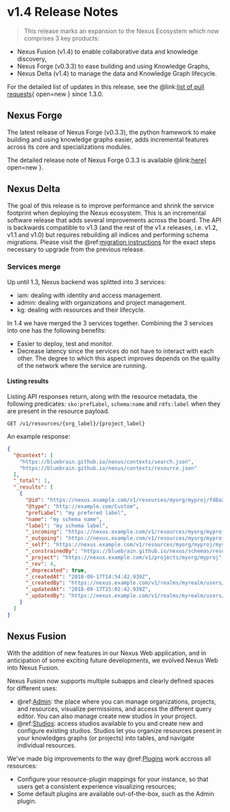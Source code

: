 # v1.4 Release Notes

> This release marks an expansion to the Nexus Ecosystem which now comprises 3 key products:

- Nexus Fusion (v1.4) to enable collaborative data and knowledge discovery,
- Nexus Forge (v0.3.3) to ease building and using Knowledge Graphs,
- Nexus Delta (v1.4) to manage the data and Knowledge Graph lifecycle.

For the detailed list of updates in this release, see the 
@link:[list of pull requests](https://github.com/BlueBrain/nexus/pulls?q=is%3Apr+is%3Aclosed+created%3A2020-02-25..2020-08-14){ open=new } 
since 1.3.0.

## Nexus Forge

The latest release of Nexus Forge (v0.3.3), the python framework to make building and using knowledge graphs easier, 
adds incremental features across its core and specializations modules.

The detailed release note of Nexus Forge 0.3.3 is available 
@link:[here](https://nexus-forge.readthedocs.io/en/latest/releases/v0.3.3-release-notes.html){ open=new }.

## Nexus Delta

The goal of this release is to improve performance and shrink the service footprint when deploying the Nexus ecosystem.
This is an incremental software release that adds several improvements across the board. The API is backwards
compatible to v1.3 (and the rest of the v1.x releases, i.e. v1.2, v1.1 and v1.0) but requires rebuilding all indices 
and performing schema migrations. Please visit the @ref:[migration instructions](v1.3-to-v1.4-migration.md) for the 
exact steps necessary to upgrade from the previous release.

### Services merge

Up until 1.3, Nexus backend  was splitted into 3 services:

- iam: dealing with identity and access management.
- admin: dealing with organizations and project management.
- kg: dealing with resources and their lifecycle.

In 1.4 we have merged the 3 services together. Combining the 3 services into one has the following benefits:

- Easier to deploy, test and monitor.
- Decrease latency since the services do not have to interact with each other. The degree to which this aspect improves 
  depends on the quality of the network where the service are running.

#### Listing results

Listing API responses return, along with the resource metadata, the following predicates: `sko:prefLabel`, `schema:name` 
and `rdfs:label` when they are present in the resource payload.

```
GET /v1/resources/{org_label}/{project_label}
```

An example response:

```json
{
  "@context": [
    "https://bluebrain.github.io/nexus/contexts/search.json",
    "https://bluebrain.github.io/nexus/contexts/resource.json"
  ],
  "_total": 1,
  "_results": [
    {
      "@id": "https://nexus.example.com/v1/resources/myorg/myproj/fd8a2b32-170e-44e8-808f-44a8cbbc49b0",
      "@type": "http://example.com/Custom",
      "prefLabel": "my prefered label",
      "name": "my schema name",
      "label": "my schema label",
      "_incoming": "https://nexus.example.com/v1/resources/myorg/myproj/myschema/base:fd8a2b32-170e-44e8-808f-44a8cbbc49b0/incoming",
      "_outgoing": "https://nexus.example.com/v1/resources/myorg/myproj/myschema/base:fd8a2b32-170e-44e8-808f-44a8cbbc49b0/outgoing",
      "_self": "https://nexus.example.com/v1/resources/myorg/myproj/myschema/base:fd8a2b32-170e-44e8-808f-44a8cbbc49b0",
      "_constrainedBy": "https://bluebrain.github.io/nexus/schemas/resource",
      "_project": "https://nexus.example.com/v1/projects/myorg/myproj",
      "_rev": 4,
      "_deprecated": true,
      "_createdAt": "2018-09-17T14:54:42.939Z",
      "_createdBy": "https://nexus.example.com/v1/realms/myrealm/users/john",
      "_updatedAt": "2018-09-17T15:02:42.939Z",
      "_updatedBy": "https://nexus.example.com/v1/realms/myrealm/users/john"
    }
  ]
}
```

## Nexus Fusion

With the addition of new features in our Nexus Web application, and in anticipation of some exciting future developments, 
we evolved Nexus Web into Nexus Fusion.

Nexus Fusion now supports multiple subapps and clearly defined spaces for different uses:

- @ref:[Admin](../fusion/projects.md): the place where you can manage organizations, projects, and resources, visualize 
  permissions, and access the different query editor. You can also manage create new studios in your project.
- @ref:[Studios](../fusion/studios.md): access studios available to you and create new and configure existing studios. 
  Studios let you organize resources present in your knowledges graphs (or projects) into tables, and navigate 
  individual resources.

We've made big improvements to the way @ref:[Plugins](../fusion/plugins.md) work accross all resources:

- Configure your resource-plugin mappings for your instance, so that users get a consistent experience visualizing resources;
- Some default plugins are available out-of-the-box, such as the Admin plugin.
